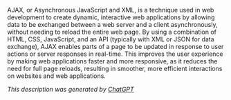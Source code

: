 AJAX, or Asynchronous JavaScript and XML, is a technique used in web development to create dynamic, interactive web applications by allowing data to be exchanged between a web server and a client asynchronously, without needing to reload the entire web page. By using a combination of HTML, CSS, JavaScript, and an API (typically with XML or JSON for data exchange), AJAX enables parts of a page to be updated in response to user actions or server responses in real-time. This improves the user experience by making web applications faster and more responsive, as it reduces the need for full page reloads, resulting in smoother, more efficient interactions on websites and web applications.

*This description was generated by [ChatGPT](https://chatgpt.com/)*